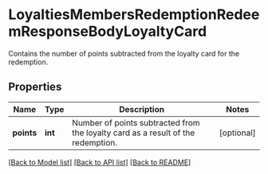 # LoyaltiesMembersRedemptionRedeemResponseBodyLoyaltyCard

Contains the number of points subtracted from the loyalty card for the redemption.

## Properties
Name | Type | Description | Notes
------------ | ------------- | ------------- | -------------
**points** | **int** | Number of points subtracted from the loyalty card as a result of the redemption. | [optional] 

[[Back to Model list]](../README.md#documentation-for-models) [[Back to API list]](../README.md#documentation-for-api-endpoints) [[Back to README]](../README.md)


